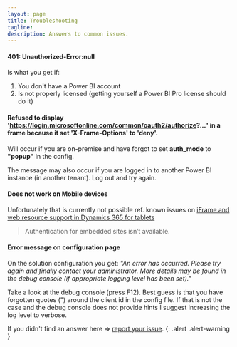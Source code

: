 ```yaml
---
layout: page
title: Troubleshooting
tagline: 
description: Answers to common issues.
---
```


#### 401: Unauthorized-Error:null
Is what you get if:
1. You don't have a Power BI account
2. Is not properly licensed (getting yourself a Power BI Pro license should do it)

#### Refused to display 'https://login.microsoftonline.com/common/oauth2/authorize?*...*' in a frame because it set 'X-Frame-Options' to 'deny'.
Will occur if you are on-premise and have forgot to set **auth_mode** to **"popup"** in the config.

The message may also occur if you are logged in to another Power BI instance (in another tenant). Log out and try again.

#### Does not work on Mobile devices
Unfortunately that is currently not possible ref. known issues on [iFrame and web resource support in Dynamics 365 for tablets](https://docs.microsoft.com/en-us/dynamics365/customer-engagement/mobile-app/v8/go-mobile/admin-troubleshoot/iframe-web-resource-support#known-issues)

> Authentication for embedded sites isn’t available.

#### Error message on configuration page
On the solution configuration you get: _"An error has occurred. Please try again and finally contact your administrator. More details may be found in the debug console (if appropriate logging level has been set)."_

Take a look at the debug console (press F12). Best guess is that you have forgotten quotes (") around the client id in the config file. If that is not the case and the debug console does not provide hints I suggest increasing the log level to verbose.

If you didn't find an answer here => [report your issue](https://github.com/taarskog/crm-powerbi-viewer/issues).
{: .alert .alert-warning }

